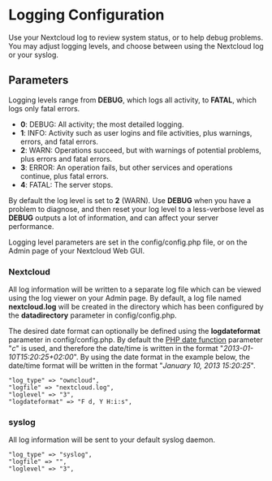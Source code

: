 Logging Configuration
=====================

Use your Nextcloud log to review system status, or to help debug
problems. You may adjust logging levels, and choose between using the
Nextcloud log or your syslog.

Parameters
----------

Logging levels range from **DEBUG**, which logs all activity, to
**FATAL**, which logs only fatal errors.

-   **0**: DEBUG: All activity; the most detailed logging.
-   **1**: INFO: Activity such as user logins and file activities, plus
    warnings, errors, and fatal errors.
-   **2**: WARN: Operations succeed, but with warnings of potential
    problems, plus errors and fatal errors.
-   **3**: ERROR: An operation fails, but other services and operations
    continue, plus fatal errors.
-   **4**: FATAL: The server stops.

By default the log level is set to **2** (WARN). Use **DEBUG** when you
have a problem to diagnose, and then reset your log level to a
less-verbose level as **DEBUG** outputs a lot of information, and can
affect your server performance.

Logging level parameters are set in the config/config.php file, or on
the Admin page of your Nextcloud Web GUI.

### Nextcloud

All log information will be written to a separate log file which can be
viewed using the log viewer on your Admin page. By default, a log file
named **nextcloud.log** will be created in the directory which has been
configured by the **datadirectory** parameter in config/config.php.

The desired date format can optionally be defined using the
**logdateformat** parameter in config/config.php. By default the [PHP
date function](http://www.php.net/manual/en/function.date.php) parameter
"*c*" is used, and therefore the date/time is written in the format
"*2013-01-10T15:20:25+02:00*". By using the date format in the example
below, the date/time format will be written in the format "*January 10,
2013 15:20:25*".

    "log_type" => "owncloud",
    "logfile" => "nextcloud.log",
    "loglevel" => "3",
    "logdateformat" => "F d, Y H:i:s",

### syslog

All log information will be sent to your default syslog daemon.

    "log_type" => "syslog",
    "logfile" => "",
    "loglevel" => "3",
